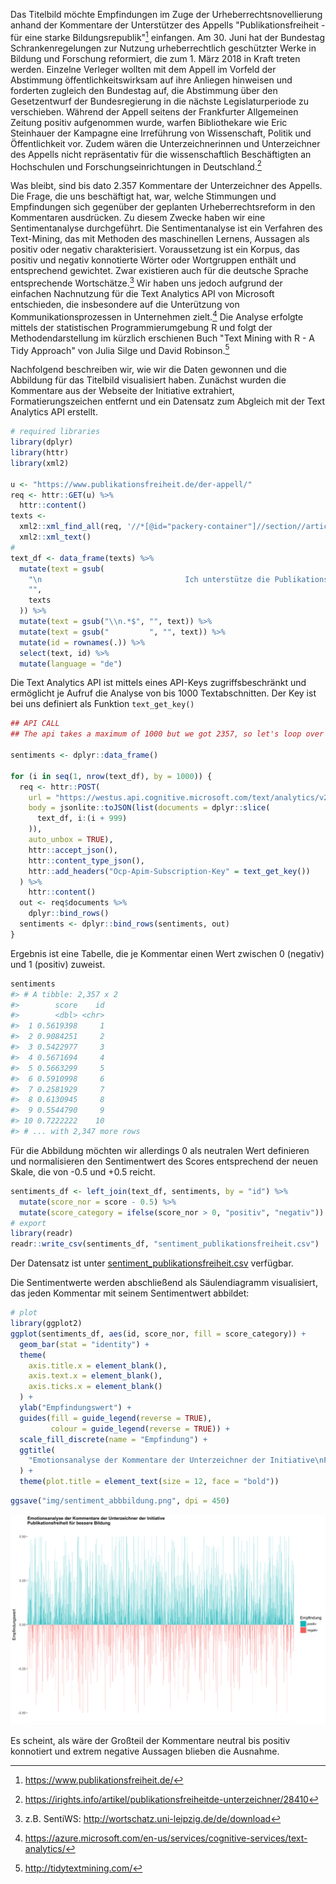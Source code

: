 

Das Titelbild möchte Empfindungen im Zuge der Urheberrechtsnovellierung anhand der Kommentare der Unterstützer des Appells "Publikationsfreiheit - für eine starke Bildungsrepublik"[^1] einfangen. Am 30. Juni hat der Bundestag Schrankenregelungen zur Nutzung urheberrechtlich geschützter Werke in Bildung und Forschung reformiert, die zum 1. März 2018 in Kraft treten werden. Einzelne Verleger wollten mit dem Appell im Vorfeld der Abstimmung öffentlichkeitswirksam auf ihre Anliegen hinweisen und forderten zugleich den Bundestag auf, die Abstimmung über den Gesetzentwurf der Bundesregierung in die nächste Legislaturperiode zu verschieben. Während der Appell seitens der Frankfurter Allgemeinen Zeitung positiv aufgenommen wurde, warfen Bibliothekare wie Eric Steinhauer der Kampagne eine Irreführung von Wissenschaft, Politik und Öffentlichkeit vor. Zudem wären die Unterzeichnerinnen und Unterzeichner des Appells nicht repräsentativ für die wissenschaftlich Beschäftigten an Hochschulen und Forschungseinrichtungen in Deutschland.[^2]

Was bleibt, sind bis dato 2.357 Kommentare der Unterzeichner des Appells. Die Frage, die uns beschäftigt hat, war, welche Stimmungen und Empfindungen sich gegenüber der geplanten Urheberrechtsreform in den Kommentaren ausdrücken. Zu diesem Zwecke haben wir eine Sentimentanalyse durchgeführt. Die Sentimentanalyse ist ein Verfahren des Text-Mining, das mit Methoden des maschinellen Lernens, Aussagen als positiv oder negativ charakterisiert. Voraussetzung ist ein Korpus, das positiv und negativ konnotierte Wörter oder Wortgruppen enthält und entsprechend gewichtet. Zwar existieren auch für die deutsche Sprache entsprechende Wortschätze.[^3] Wir haben uns jedoch aufgrund der einfachen Nachnutzung für die Text Analytics API von Microsoft entschieden, die insbesondere auf die Unterützung von Kommunikationsprozessen in Unternehmen zielt.[^4] Die Analyse erfolgte mittels der statistischen Programmierumgebung R und folgt der Methodendarstellung im kürzlich erschienen Buch "Text Mining with R - A Tidy Approach" von Julia Silge und David Robinson.[^5]

Nachfolgend beschreiben wir, wie wir die Daten gewonnen und die Abbildung für das Titelbild visualisiert haben. Zunächst wurden die Kommentare aus der Webseite der Initiative extrahiert, Formatierungszeichen entfernt und ein Datensatz zum Abgleich mit der Text Analytics API erstellt.


```r
# required libraries
library(dplyr)
library(httr)
library(xml2)

u <- "https://www.publikationsfreiheit.de/der-appell/"
req <- httr::GET(u) %>%
  httr::content()
texts <-
  xml2::xml_find_all(req, '//*[@id="packery-container"]//section//article') %>%
  xml2::xml_text()
#
text_df <- data_frame(texts) %>%
  mutate(text = gsub(
    "\n                                Ich unterstütze die Publikationsfreiheit, weil ...\n",
    "",
    texts
  )) %>%
  mutate(text = gsub("\\n.*$", "", text)) %>%
  mutate(text = gsub("         ", "", text)) %>%
  mutate(id = rownames(.)) %>%
  select(text, id) %>%
  mutate(language = "de")
```


Die Text Analytics API ist mittels eines API-Keys zugriffsbeschränkt und ermöglicht je Aufruf die Analyse von bis 1000 Textabschnitten. Der Key ist bei uns definiert als Funktion `text_get_key()`


```r
## API CALL
## The api takes a maximum of 1000 but we got 2357, so let's loop over the data

sentiments <- dplyr::data_frame()

for (i in seq(1, nrow(text_df), by = 1000)) {
  req <- httr::POST(
    url = "https://westus.api.cognitive.microsoft.com/text/analytics/v2.0/sentiment",
    body = jsonlite::toJSON(list(documents = dplyr::slice(
      text_df, i:(i + 999)
    )),
    auto_unbox = TRUE),
    httr::accept_json(),
    httr::content_type_json(),
    httr::add_headers("Ocp-Apim-Subscription-Key" = text_get_key())
  ) %>%
    httr::content()
  out <- req$documents %>%
    dplyr::bind_rows()
  sentiments <- dplyr::bind_rows(sentiments, out)
}
```

Ergebnis ist eine Tabelle, die je Kommentar einen Wert zwischen 0 (negativ) und  1 (positiv) zuweist.


```r
sentiments
#> # A tibble: 2,357 x 2
#>        score    id
#>        <dbl> <chr>
#>  1 0.5619398     1
#>  2 0.9084251     2
#>  3 0.5422977     3
#>  4 0.5671694     4
#>  5 0.5663299     5
#>  6 0.5910998     6
#>  7 0.2581929     7
#>  8 0.6130945     8
#>  9 0.5544790     9
#> 10 0.7222222    10
#> # ... with 2,347 more rows
```

Für die Abbildung möchten wir allerdings 0 als neutralen Wert definieren und normalisieren den Sentimentwert des Scores entsprechend der neuen Skale, die von -0.5 und +0.5 reicht.



```r
sentiments_df <- left_join(text_df, sentiments, by = "id") %>%
  mutate(score_nor = score - 0.5) %>%
  mutate(score_category = ifelse(score_nor > 0, "positiv", "negativ"))
# export
library(readr)
readr::write_csv(sentiments_df, "sentiment_publikationsfreiheit.csv")
```

Der Datensatz ist unter [sentiment_publikationsfreiheit.csv](sentiment_publikationsfreiheit.csv) verfügbar.

Die Sentimentwerte werden abschließend als Säulendiagramm visualisiert, das jeden Kommentar mit seinem Sentimentwert abbildet:


```r
# plot
library(ggplot2)
ggplot(sentiments_df, aes(id, score_nor, fill = score_category)) +
  geom_bar(stat = "identity") +
  theme(
    axis.title.x = element_blank(),
    axis.text.x = element_blank(),
    axis.ticks.x = element_blank()
  ) +
  ylab("Empfindungswert") +
  guides(fill = guide_legend(reverse = TRUE),
         colour = guide_legend(reverse = TRUE)) +
  scale_fill_discrete(name = "Empfindung") +
  ggtitle(
    "Emotionsanalyse der Kommentare der Unterzeichner der Initiative\nPublikationsfreiheit für bessere Bildung"
  ) +
  theme(plot.title = element_text(size = 12, face = "bold"))
```


```r
ggsave("img/sentiment_abbbildung.png", dpi = 450)
```

![Sentimentanalyse Appell Publikationsfreiheit](img/sentiment_abbbildung.png)

Es scheint, als wäre der Großteil der Kommentare neutral bis positiv konnotiert und extrem negative Aussagen blieben die Ausnahme. 

[^1]: <https://www.publikationsfreiheit.de/>

[^2]: <https://irights.info/artikel/publikationsfreiheitde-unterzeichner/28410>

[^3]: z.B. SentiWS: <http://wortschatz.uni-leipzig.de/de/download>

[^4]: <https://azure.microsoft.com/en-us/services/cognitive-services/text-analytics/>

[^5]: <http://tidytextmining.com/>
